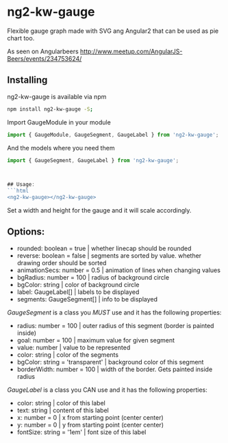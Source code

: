 # ng2-kw-gauge
Flexible gauge graph made with SVG ang Angular2 that can be used as pie chart too.

As seen on Angularbeers http://www.meetup.com/AngularJS-Beers/events/234753624/



## Installing
ng2-kw-gauge is available via npm
```bash
npm install ng2-kw-gauge -S;
```

Import GaugeModule in your module
```typescript
import { GaugeModule, GaugeSegment, GaugeLabel } from 'ng2-kw-gauge';
```
And the models where you need them
```typescript
import { GaugeSegment, GaugeLabel } from 'ng2-kw-gauge';



## Usage:
```html
<ng2-kw-gauge></ng2-kw-gauge>
```
Set a width and height for the gauge and it will scale accordingly.



## Options:
* rounded: boolean = true          | whether linecap should be rounded
* reverse: boolean = false         | segments are sorted by value. whether drawing order should be sorted
* animationSecs: number = 0.5      | animation of lines when changing values
* bgRadius: number = 100           | radius of background circle
* bgColor: string                  | color of background circle
* label: GaugeLabel[]              | labels to be displayed
* segments: GaugeSegment[]         | info to be displayed

*GaugeSegment* is a class you *MUST* use and it has the following properties:
* radius: number = 100             | outer radius of this segment (border is painted inside)
* goal: number = 100               | maximum value for given segment
* value: number                    | value to be represented
* color: string                    | color of the segments
* bgColor: string = 'transparent'  | background color of this segment
* borderWidth: number = 100        | width of the border. Gets painted inside radius

*GaugeLabel* is a class you CAN use and it has the following properties:
* color: string                    | color of this label
* text: string                     | content of this label
* x: number = 0                    | x from starting point (center center)
* y: number = 0                    | y from starting point (center center)
* fontSize: string = '1em'         | font size of this label